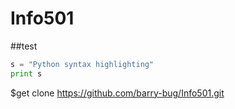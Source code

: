# Info501

##test
```python
s = "Python syntax highlighting"
print s
```

$get clone https://github.com/barry-bug/Info501.git

